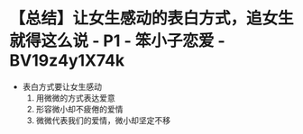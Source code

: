 # 【总结】让女生感动的表白方式，追女生就得这么说 - P1 - 笨小子恋爱 - BV19z4y1X74k

-   表白方式要让女生感动
    1.  用微微的方式表达爱意
    2.  形容微小却不疲倦的爱情
    3.  微微代表我们的爱情，微小却坚定不移